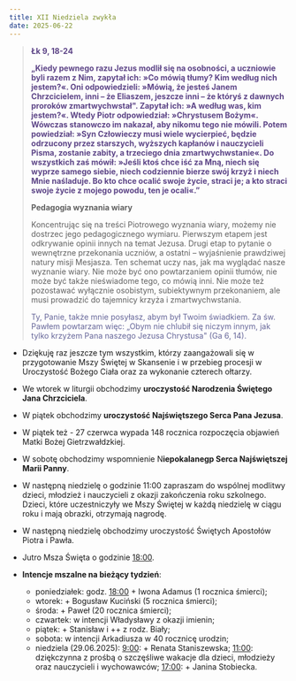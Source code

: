 ```yaml
---
title: XII Niedziela zwykła
date: 2025-06-22
---
```


> **<span style="color: #5D4587;">Łk 9, 18-24 </span>**
>
> **<span style="color: #5D4587;">„Kiedy pewnego razu Jezus modlił się na osobności, a uczniowie byli razem z Nim, zapytał ich: »Co mówią tłumy? Kim według nich jestem?«. Oni odpowiedzieli: »Mówią, że jesteś Janem Chrzcicielem, inni – że Eliaszem, jeszcze inni – że któryś z dawnych proroków zmartwychwstał". Zapytał ich: »A według was, kim jestem?«. Wtedy Piotr odpowiedział: »Chrystusem Bożym«. Wówczas stanowczo im nakazał, aby nikomu tego nie mówili. Potem powiedział: »Syn Człowieczy musi wiele wycierpieć, będzie odrzucony przez starszych, wyższych kapłanów i nauczycieli Pisma, zostanie zabity, a trzeciego dnia zmartwychwstanie«. Do wszystkich zaś mówił: »Jeśli ktoś chce iść za Mną, niech się wyprze samego siebie, niech codziennie bierze swój krzyż i niech Mnie naśladuje. Bo kto chce ocalić swoje życie, straci je; a kto straci swoje życie z mojego powodu, ten je ocali«.”</span>**
>
>
>
> **Pedagogia wyznania wiary**
>
> Koncentrując się na treści Piotrowego wyznania wiary, możemy nie dostrzec jego pedagogicznego wymiaru. Pierwszym etapem jest odkrywanie opinii innych na temat Jezusa. Drugi etap to pytanie o wewnętrzne przekonania uczniów, a ostatni – wyjaśnienie prawdziwej natury misji Mesjasza. Ten schemat uczy nas, jak ma wyglądać nasze wyznanie wiary. Nie może być ono powtarzaniem opinii tłumów, nie może być także nieświadome tego, co mówią inni. Nie może też pozostawać wyłącznie osobistym, subiektywnym przekonaniem, ale musi prowadzić do tajemnicy krzyża i zmartwychwstania.
>
> <span style="color: #666699;">Ty, Panie, także mnie posyłasz, abym był Twoim świadkiem. Za św. Pawłem powtarzam więc: „Obym nie chlubił się niczym innym, jak tylko krzyżem Pana naszego Jezusa Chrystusa" (Ga 6, 14).
> &nbsp;

- Dziękuję raz jeszcze tym wszystkim, którzy zaangażowali się w przygotowanie Mszy Świętej w Skansenie i w przebieg procesji w Uroczystość Bożego Ciała oraz za wykonanie czterech ołtarzy.

- We wtorek w liturgii obchodzimy **uroczystość Narodzenia Świętego Jana Chrzciciela**.

- W piątek obchodzimy **uroczystość Najświętszego Serca Pana Jezusa**.

- W piątek też - 27 czerwca wypada 148 rocznica rozpoczęcia objawień Matki Bożej Gietrzwałdzkiej.

- W sobotę obchodzimy wspomnienie N**iepokalanegp Serca Najświętszej Marii Panny**.

- W następną  niedzielę o godzinie 11:00 zapraszam do wspólnej modlitwy dzieci, młodzież i nauczycieli z okazji  zakończenia roku szkolnego. Dzieci, które uczestniczyły we Mszy Świętej w każdą niedzielę w ciągu roku i mają obrazki, otrzymają nagrodę.

- W następną niedzielę obchodzimy uroczystość Świętych Apostołów Piotra i Pawła.

- Jutro Msza Święta o godzinie <u>18:00</u>.

- **Intencje mszalne na bieżący tydzień**:
  - poniedziałek: godz. <u>18:00</u> + Iwona Adamus (1 rocznica śmierci);
  - wtorek: + Bogusław Kuciński (5 rocznica śmierci);
  - środa: + Paweł (20 rocznica śmierci);
  - czwartek: w intencji Władysławy z okazji imienin;
  - piątek: + Stanisław i ++ z rodz. Biały;
  - sobota: w intencji Arkadiusza w 40 rocznicę urodzin;
  - niedziela (29.06.2025): <u>9:00</u>: + Renata Staniszewska; <u>11:00</u>: dziękczynna z prośbą o szczęśliwe wakacje dla dzieci, młodzieży oraz nauczycieli i wychowawców; <u>17:00</u>: + Janina Stobiecka.
